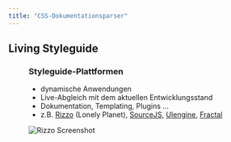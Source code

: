 ```yaml
---
title: "CSS-Dokumentationsparser"
---
```

## Living Styleguide

<figure class="side-by-side">
<figcaption>

### Styleguide-Plattformen

- dynamische Anwendungen
- Live-Abgleich mit dem aktuellen Entwicklungsstand
- Dokumentation, Templating, Plugins …
- z.B. [Rizzo](https://github.com/lonelyplanet/rizzo) (Lonely Planet), [SourceJS](https://sourcejs.com/), [UIengine](https://uiengine.uix.space), [Fractal](http://fractal.build)

</figcaption>

![Rizzo Screenshot](images/rizzo.jpg)

</figure>

